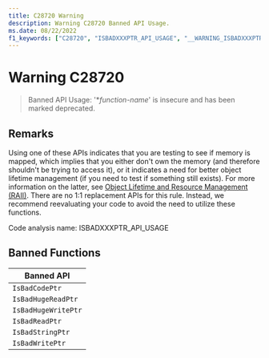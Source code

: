 ```yaml
---
title: C28720 Warning
description: Warning C28720 Banned API Usage.
ms.date: 08/22/2022
f1_keywords: ["C28720", "ISBADXXXPTR_API_USAGE", "__WARNING_ISBADXXXPTR_API_USAGE"]
---
```

# Warning C28720

> Banned API Usage: '\**function-name*' is insecure and has been marked deprecated.

## Remarks

Using one of these APIs indicates that you are testing to see if memory is mapped, which implies that you either don't own the memory (and therefore shouldn't be trying to access it), or it indicates a need for better object lifetime management (if you need to test if something still exists). For more information on the latter, see [Object Lifetime and Resource Management (RAII)](/cpp/cpp/object-lifetime-and-resource-management-modern-cpp). 
There are no 1:1 replacement APIs for this rule. Instead, we recommend reevaluating your code to avoid the need to utilize these functions. 

Code analysis name: ISBADXXXPTR_API_USAGE

## Banned Functions

| Banned API |
| -----------|
|```IsBadCodePtr```|
|```IsBadHugeReadPtr```|
|```IsBadHugeWritePtr```|
|```IsBadReadPtr```|
|```IsBadStringPtr```|
|```IsBadWritePtr```|



